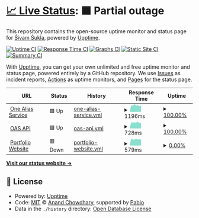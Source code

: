 # [📈 Live Status](https://thanksduck.github.io/oas-uptime): <!--live status--> **🟧 Partial outage**

This repository contains the open-source uptime monitor and status page for [Śivam Śukla](https://thanksduck.github.io/oas-uptime), powered by [Upptime](https://github.com/upptime/upptime).

[![Uptime CI](https://github.com/thanksduck/oas-uptime/workflows/Uptime%20CI/badge.svg)](https://github.com/thanksduck/oas-uptime/actions?query=workflow%3A%22Uptime+CI%22)
[![Response Time CI](https://github.com/thanksduck/oas-uptime/workflows/Response%20Time%20CI/badge.svg)](https://github.com/thanksduck/oas-uptime/actions?query=workflow%3A%22Response+Time+CI%22)
[![Graphs CI](https://github.com/thanksduck/oas-uptime/workflows/Graphs%20CI/badge.svg)](https://github.com/thanksduck/oas-uptime/actions?query=workflow%3A%22Graphs+CI%22)
[![Static Site CI](https://github.com/thanksduck/oas-uptime/workflows/Static%20Site%20CI/badge.svg)](https://github.com/thanksduck/oas-uptime/actions?query=workflow%3A%22Static+Site+CI%22)
[![Summary CI](https://github.com/thanksduck/oas-uptime/workflows/Summary%20CI/badge.svg)](https://github.com/thanksduck/oas-uptime/actions?query=workflow%3A%22Summary+CI%22)

With [Upptime](https://upptime.js.org), you can get your own unlimited and free uptime monitor and status page, powered entirely by a GitHub repository. We use [Issues](https://github.com/thanksduck/oas-uptime/issues) as incident reports, [Actions](https://github.com/thanksduck/oas-uptime/actions) as uptime monitors, and [Pages](https://thanksduck.github.io/oas-uptime) for the status page.

<!--start: status pages-->
<!-- This summary is generated by Upptime (https://github.com/upptime/upptime) -->
<!-- Do not edit this manually, your changes will be overwritten -->
<!-- prettier-ignore -->
| URL | Status | History | Response Time | Uptime |
| --- | ------ | ------- | ------------- | ------ |
| <img alt="" src="https://icons.duckduckgo.com/ip3/1as.in.ico" height="13"> [One Alias Service](https://1as.in) | 🟩 Up | [one-alias-service.yml](https://github.com/thanksduck/oas-uptime/commits/HEAD/history/one-alias-service.yml) | <details><summary><img alt="Response time graph" src="./graphs/one-alias-service/response-time-week.png" height="20"> 1196ms</summary><br><a href="https://thanksduck.github.io/oas-uptime/history/one-alias-service"><img alt="Response time 979" src="https://img.shields.io/endpoint?url=https%3A%2F%2Fraw.githubusercontent.com%2Fthanksduck%2Foas-uptime%2FHEAD%2Fapi%2Fone-alias-service%2Fresponse-time.json"></a><br><a href="https://thanksduck.github.io/oas-uptime/history/one-alias-service"><img alt="24-hour response time 1240" src="https://img.shields.io/endpoint?url=https%3A%2F%2Fraw.githubusercontent.com%2Fthanksduck%2Foas-uptime%2FHEAD%2Fapi%2Fone-alias-service%2Fresponse-time-day.json"></a><br><a href="https://thanksduck.github.io/oas-uptime/history/one-alias-service"><img alt="7-day response time 1196" src="https://img.shields.io/endpoint?url=https%3A%2F%2Fraw.githubusercontent.com%2Fthanksduck%2Foas-uptime%2FHEAD%2Fapi%2Fone-alias-service%2Fresponse-time-week.json"></a><br><a href="https://thanksduck.github.io/oas-uptime/history/one-alias-service"><img alt="30-day response time 1113" src="https://img.shields.io/endpoint?url=https%3A%2F%2Fraw.githubusercontent.com%2Fthanksduck%2Foas-uptime%2FHEAD%2Fapi%2Fone-alias-service%2Fresponse-time-month.json"></a><br><a href="https://thanksduck.github.io/oas-uptime/history/one-alias-service"><img alt="1-year response time 979" src="https://img.shields.io/endpoint?url=https%3A%2F%2Fraw.githubusercontent.com%2Fthanksduck%2Foas-uptime%2FHEAD%2Fapi%2Fone-alias-service%2Fresponse-time-year.json"></a></details> | <details><summary><a href="https://thanksduck.github.io/oas-uptime/history/one-alias-service">100.00%</a></summary><a href="https://thanksduck.github.io/oas-uptime/history/one-alias-service"><img alt="All-time uptime 99.89%" src="https://img.shields.io/endpoint?url=https%3A%2F%2Fraw.githubusercontent.com%2Fthanksduck%2Foas-uptime%2FHEAD%2Fapi%2Fone-alias-service%2Fuptime.json"></a><br><a href="https://thanksduck.github.io/oas-uptime/history/one-alias-service"><img alt="24-hour uptime 100.00%" src="https://img.shields.io/endpoint?url=https%3A%2F%2Fraw.githubusercontent.com%2Fthanksduck%2Foas-uptime%2FHEAD%2Fapi%2Fone-alias-service%2Fuptime-day.json"></a><br><a href="https://thanksduck.github.io/oas-uptime/history/one-alias-service"><img alt="7-day uptime 100.00%" src="https://img.shields.io/endpoint?url=https%3A%2F%2Fraw.githubusercontent.com%2Fthanksduck%2Foas-uptime%2FHEAD%2Fapi%2Fone-alias-service%2Fuptime-week.json"></a><br><a href="https://thanksduck.github.io/oas-uptime/history/one-alias-service"><img alt="30-day uptime 100.00%" src="https://img.shields.io/endpoint?url=https%3A%2F%2Fraw.githubusercontent.com%2Fthanksduck%2Foas-uptime%2FHEAD%2Fapi%2Fone-alias-service%2Fuptime-month.json"></a><br><a href="https://thanksduck.github.io/oas-uptime/history/one-alias-service"><img alt="1-year uptime 99.89%" src="https://img.shields.io/endpoint?url=https%3A%2F%2Fraw.githubusercontent.com%2Fthanksduck%2Foas-uptime%2FHEAD%2Fapi%2Fone-alias-service%2Fuptime-year.json"></a></details>
| <img alt="" src="https://icons.duckduckgo.com/ip3/oas.20032003.xyz.ico" height="13"> [OAS API](https://oas.20032003.xyz/health) | 🟩 Up | [oas-api.yml](https://github.com/thanksduck/oas-uptime/commits/HEAD/history/oas-api.yml) | <details><summary><img alt="Response time graph" src="./graphs/oas-api/response-time-week.png" height="20"> 728ms</summary><br><a href="https://thanksduck.github.io/oas-uptime/history/oas-api"><img alt="Response time 694" src="https://img.shields.io/endpoint?url=https%3A%2F%2Fraw.githubusercontent.com%2Fthanksduck%2Foas-uptime%2FHEAD%2Fapi%2Foas-api%2Fresponse-time.json"></a><br><a href="https://thanksduck.github.io/oas-uptime/history/oas-api"><img alt="24-hour response time 780" src="https://img.shields.io/endpoint?url=https%3A%2F%2Fraw.githubusercontent.com%2Fthanksduck%2Foas-uptime%2FHEAD%2Fapi%2Foas-api%2Fresponse-time-day.json"></a><br><a href="https://thanksduck.github.io/oas-uptime/history/oas-api"><img alt="7-day response time 728" src="https://img.shields.io/endpoint?url=https%3A%2F%2Fraw.githubusercontent.com%2Fthanksduck%2Foas-uptime%2FHEAD%2Fapi%2Foas-api%2Fresponse-time-week.json"></a><br><a href="https://thanksduck.github.io/oas-uptime/history/oas-api"><img alt="30-day response time 704" src="https://img.shields.io/endpoint?url=https%3A%2F%2Fraw.githubusercontent.com%2Fthanksduck%2Foas-uptime%2FHEAD%2Fapi%2Foas-api%2Fresponse-time-month.json"></a><br><a href="https://thanksduck.github.io/oas-uptime/history/oas-api"><img alt="1-year response time 694" src="https://img.shields.io/endpoint?url=https%3A%2F%2Fraw.githubusercontent.com%2Fthanksduck%2Foas-uptime%2FHEAD%2Fapi%2Foas-api%2Fresponse-time-year.json"></a></details> | <details><summary><a href="https://thanksduck.github.io/oas-uptime/history/oas-api">100.00%</a></summary><a href="https://thanksduck.github.io/oas-uptime/history/oas-api"><img alt="All-time uptime 99.88%" src="https://img.shields.io/endpoint?url=https%3A%2F%2Fraw.githubusercontent.com%2Fthanksduck%2Foas-uptime%2FHEAD%2Fapi%2Foas-api%2Fuptime.json"></a><br><a href="https://thanksduck.github.io/oas-uptime/history/oas-api"><img alt="24-hour uptime 100.00%" src="https://img.shields.io/endpoint?url=https%3A%2F%2Fraw.githubusercontent.com%2Fthanksduck%2Foas-uptime%2FHEAD%2Fapi%2Foas-api%2Fuptime-day.json"></a><br><a href="https://thanksduck.github.io/oas-uptime/history/oas-api"><img alt="7-day uptime 100.00%" src="https://img.shields.io/endpoint?url=https%3A%2F%2Fraw.githubusercontent.com%2Fthanksduck%2Foas-uptime%2FHEAD%2Fapi%2Foas-api%2Fuptime-week.json"></a><br><a href="https://thanksduck.github.io/oas-uptime/history/oas-api"><img alt="30-day uptime 100.00%" src="https://img.shields.io/endpoint?url=https%3A%2F%2Fraw.githubusercontent.com%2Fthanksduck%2Foas-uptime%2FHEAD%2Fapi%2Foas-api%2Fuptime-month.json"></a><br><a href="https://thanksduck.github.io/oas-uptime/history/oas-api"><img alt="1-year uptime 99.88%" src="https://img.shields.io/endpoint?url=https%3A%2F%2Fraw.githubusercontent.com%2Fthanksduck%2Foas-uptime%2FHEAD%2Fapi%2Foas-api%2Fuptime-year.json"></a></details>
| <img alt="" src="https://icons.duckduckgo.com/ip3/20032003.xyz.ico" height="13"> [Portfolio Website](https://20032003.xyz) | 🟥 Down | [portfolio-website.yml](https://github.com/thanksduck/oas-uptime/commits/HEAD/history/portfolio-website.yml) | <details><summary><img alt="Response time graph" src="./graphs/portfolio-website/response-time-week.png" height="20"> 579ms</summary><br><a href="https://thanksduck.github.io/oas-uptime/history/portfolio-website"><img alt="Response time 674" src="https://img.shields.io/endpoint?url=https%3A%2F%2Fraw.githubusercontent.com%2Fthanksduck%2Foas-uptime%2FHEAD%2Fapi%2Fportfolio-website%2Fresponse-time.json"></a><br><a href="https://thanksduck.github.io/oas-uptime/history/portfolio-website"><img alt="24-hour response time 643" src="https://img.shields.io/endpoint?url=https%3A%2F%2Fraw.githubusercontent.com%2Fthanksduck%2Foas-uptime%2FHEAD%2Fapi%2Fportfolio-website%2Fresponse-time-day.json"></a><br><a href="https://thanksduck.github.io/oas-uptime/history/portfolio-website"><img alt="7-day response time 579" src="https://img.shields.io/endpoint?url=https%3A%2F%2Fraw.githubusercontent.com%2Fthanksduck%2Foas-uptime%2FHEAD%2Fapi%2Fportfolio-website%2Fresponse-time-week.json"></a><br><a href="https://thanksduck.github.io/oas-uptime/history/portfolio-website"><img alt="30-day response time 585" src="https://img.shields.io/endpoint?url=https%3A%2F%2Fraw.githubusercontent.com%2Fthanksduck%2Foas-uptime%2FHEAD%2Fapi%2Fportfolio-website%2Fresponse-time-month.json"></a><br><a href="https://thanksduck.github.io/oas-uptime/history/portfolio-website"><img alt="1-year response time 674" src="https://img.shields.io/endpoint?url=https%3A%2F%2Fraw.githubusercontent.com%2Fthanksduck%2Foas-uptime%2FHEAD%2Fapi%2Fportfolio-website%2Fresponse-time-year.json"></a></details> | <details><summary><a href="https://thanksduck.github.io/oas-uptime/history/portfolio-website">0.00%</a></summary><a href="https://thanksduck.github.io/oas-uptime/history/portfolio-website"><img alt="All-time uptime 20.76%" src="https://img.shields.io/endpoint?url=https%3A%2F%2Fraw.githubusercontent.com%2Fthanksduck%2Foas-uptime%2FHEAD%2Fapi%2Fportfolio-website%2Fuptime.json"></a><br><a href="https://thanksduck.github.io/oas-uptime/history/portfolio-website"><img alt="24-hour uptime 0.00%" src="https://img.shields.io/endpoint?url=https%3A%2F%2Fraw.githubusercontent.com%2Fthanksduck%2Foas-uptime%2FHEAD%2Fapi%2Fportfolio-website%2Fuptime-day.json"></a><br><a href="https://thanksduck.github.io/oas-uptime/history/portfolio-website"><img alt="7-day uptime 0.00%" src="https://img.shields.io/endpoint?url=https%3A%2F%2Fraw.githubusercontent.com%2Fthanksduck%2Foas-uptime%2FHEAD%2Fapi%2Fportfolio-website%2Fuptime-week.json"></a><br><a href="https://thanksduck.github.io/oas-uptime/history/portfolio-website"><img alt="30-day uptime 0.00%" src="https://img.shields.io/endpoint?url=https%3A%2F%2Fraw.githubusercontent.com%2Fthanksduck%2Foas-uptime%2FHEAD%2Fapi%2Fportfolio-website%2Fuptime-month.json"></a><br><a href="https://thanksduck.github.io/oas-uptime/history/portfolio-website"><img alt="1-year uptime 20.76%" src="https://img.shields.io/endpoint?url=https%3A%2F%2Fraw.githubusercontent.com%2Fthanksduck%2Foas-uptime%2FHEAD%2Fapi%2Fportfolio-website%2Fuptime-year.json"></a></details>

<!--end: status pages-->

[**Visit our status website →**](https://thanksduck.github.io/oas-uptime)

## 📄 License

- Powered by: [Upptime](https://github.com/upptime/upptime)
- Code: [MIT](./LICENSE) © [Anand Chowdhary](https://anandchowdhary.com), supported by [Pabio](https://pabio.com)
- Data in the `./history` directory: [Open Database License](https://opendatacommons.org/licenses/odbl/1-0/)
